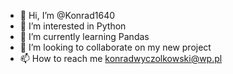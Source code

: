 - 👋 Hi, I’m @Konrad1640
- 👀 I’m interested in Python 
- 🌱 I’m currently learning Pandas
- 💞️ I’m looking to collaborate on my new project 
- 📫 How to reach me konradwyczolkowski@wp.pl 

<!---
Konrad1640/Konrad1640 is a ✨ special ✨ repository because its `README.md` (this file) appears on your GitHub profile.
You can click the Preview link to take a look at your changes.
--->

